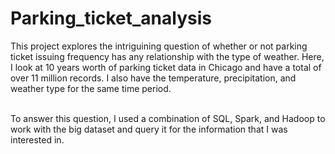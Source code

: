 # Parking_ticket_analysis
This project explores the intriguining question of whether or not parking ticket issuing frequency has any relationship with the type of weather. Here, I look at 10 years worth of parking ticket data in Chicago and have a total of over 11 million records. I also have the temperature, precipitation, and weather type for the same time period.
<br><br>

To answer this question, I used a combination of SQL, Spark, and Hadoop to work with the big dataset and query it for the information that I was interested in.
<br><br>

